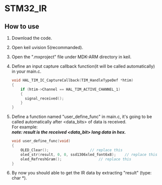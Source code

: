 # STM32_IR

## How to use
1. Download the code.
2. Open keil uvision 5(recommanded).
3. Open the ".mxproject" file under MDK-ARM directory in keil.
4. Define an input capture callback function(it will be called automatically) in your main.c.
	```C
	void HAL_TIM_IC_CaptureCallback(TIM_HandleTypeDef *htim) 
	{
		if (htim->Channel == HAL_TIM_ACTIVE_CHANNEL_1)
		{	
		  signal_received();
		}
	}
	```
5. Define a function named "user_define_func" in main.c, it's going to be called automatically after <data_bits> of data is received.\
For example:\
	***note: result is the received <data_bit> long data in hex.***
	```C
	void user_define_func(void)
	{
		OLED_Clear();  					// replace this
		oled_str(result, 0, 0, ssd1306xled_font6x8); 	// replace this
		oled_RefreshGram(); 				// replace this
	}
	```

6. By now you should able to get the IR data by extracting "result" (type: char *). 
